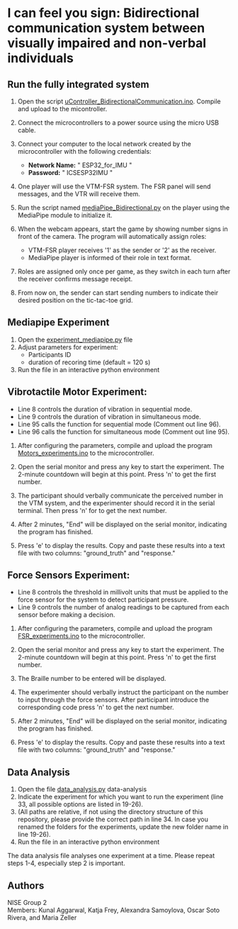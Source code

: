 # I can feel you sign: Bidirectional communication system between visually impaired and non-verbal individuals

## Run the fully integrated system

1. Open the script [uController_BidirectionalCommunication.ino](microcontroller/uController_BidirectionalCommunication). Compile and upload to the micontroller.

2. Connect the microcontrollers to a power source using the micro USB cable.

3. Connect your computer to the local network created by the microcontroller with the following credentials:
   - **Network Name:** " ESP32_for_IMU "
   - **Password:** " ICSESP32IMU "

4. One player will use the VTM-FSR system. The FSR panel will send messages, and the VTR will receive them.

5. Run the script named [mediaPipe_Bidirectional.py](mediapipe) on the player using the MediaPipe module to initialize it.

6. When the webcam appears, start the game by showing number signs in front of the camera. The program will automatically assign roles:
   - VTM-FSR player receives '1' as the sender or '2' as the receiver.
   - MediaPipe player is informed of their role in text format.

7. Roles are assigned only once per game, as they switch in each turn after the receiver confirms message receipt.

8. From now on, the sender can start sending numbers to indicate their desired position on the tic-tac-toe grid.

## Mediapipe Experiment
1. Open the [experiment_mediapipe.py](mediapipe) file
2. Adjust parameters for experiment:
    - Participants ID
    - duration of recoring time (default = 120 s)
3. Run the file in an interactive python environment   

## Vibrotactile Motor Experiment:

- Line 8 controls the duration of vibration in sequential mode.
- Line 9 controls the duration of vibration in simultaneous mode.
- Line 95 calls the function for sequential mode (Comment out line 96).
- Line 96 calls the function for simultaneous mode (Comment out line 95).

1. After configuring the parameters, compile and upload the program [Motors_experiments.ino](microcontroller/Experiments/Motors_experiments) to the microcontroller.

2. Open the serial monitor and press any key to start the experiment. The 2-minute countdown will begin at this point. Press 'n' to get the first number.

3. The participant should verbally communicate the perceived number in the VTM system, and the experimenter should record it in the serial terminal. Then press 'n' for to get the next number.

4. After 2 minutes, "End" will be displayed on the serial monitor, indicating the program has finished.

5. Press 'e' to display the results. Copy and paste these results into a text file with two columns: "ground_truth" and "response."

## Force Sensors Experiment:

- Line 8 controls the threshold in millivolt units that must be applied to the force sensor for the system to detect participant pressure.
- Line 9 controls the number of analog readings to be captured from each sensor before making a decision.

1. After configuring the parameters, compile and upload the program [FSR_experiments.ino](microcontroller/Experiments/FSR_experiments) to the microcontroller.

2. Open the serial monitor and press any key to start the experiment. The 2-minute countdown will begin at this point. Press 'n' to get the first number.

3. The Braille number to be entered will be displayed.

4. The experimenter should verbally instruct the participant on the number to input through the force sensors. After participant introduce the corresponding code press 'n' to get the next number.

5. After 2 minutes, "End" will be displayed on the serial monitor, indicating the program has finished.

6. Press 'e' to display the results. Copy and paste these results into a text file with two columns: "ground_truth" and "response."

## Data Analysis
1. Open the file [data_analysis.py](data-analysis) data-analysis
2. Indicate the experiment for which you want to run the experiment (line 33, all possible options are listed in 19-26).
3. (All paths are relative, if not using the directory structure of this repository, please provide the correct path in line 34. In case you renamed the folders for the experiments, update the new folder name in line 19-26).
4. Run the file in an interactive python environment

The data analysis file analyses one experiment at a time. Please repeat steps 1-4, especially step 2 is important.

## Authors
NISE Group 2 <br>
Members: Kunal Aggarwal, Katja Frey, Alexandra Samoylova, Oscar Soto Rivera, and Maria Zeller
